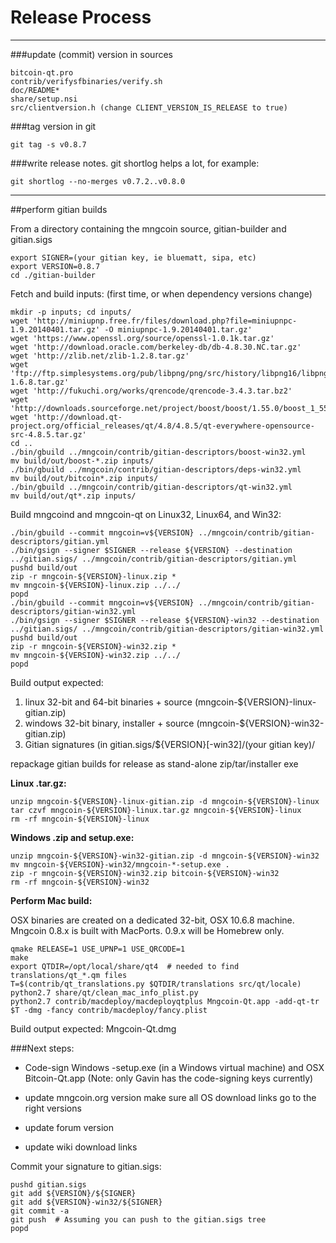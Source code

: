 Release Process
====================

* * *

###update (commit) version in sources


	bitcoin-qt.pro
	contrib/verifysfbinaries/verify.sh
	doc/README*
	share/setup.nsi
	src/clientversion.h (change CLIENT_VERSION_IS_RELEASE to true)

###tag version in git

	git tag -s v0.8.7

###write release notes. git shortlog helps a lot, for example:

	git shortlog --no-merges v0.7.2..v0.8.0

* * *

##perform gitian builds

 From a directory containing the mngcoin source, gitian-builder and gitian.sigs
  
	export SIGNER=(your gitian key, ie bluematt, sipa, etc)
	export VERSION=0.8.7
	cd ./gitian-builder

 Fetch and build inputs: (first time, or when dependency versions change)

	mkdir -p inputs; cd inputs/
	wget 'http://miniupnp.free.fr/files/download.php?file=miniupnpc-1.9.20140401.tar.gz' -O miniupnpc-1.9.20140401.tar.gz'
	wget 'https://www.openssl.org/source/openssl-1.0.1k.tar.gz'
	wget 'http://download.oracle.com/berkeley-db/db-4.8.30.NC.tar.gz'
	wget 'http://zlib.net/zlib-1.2.8.tar.gz'
	wget 'ftp://ftp.simplesystems.org/pub/libpng/png/src/history/libpng16/libpng-1.6.8.tar.gz'
	wget 'http://fukuchi.org/works/qrencode/qrencode-3.4.3.tar.bz2'
	wget 'http://downloads.sourceforge.net/project/boost/boost/1.55.0/boost_1_55_0.tar.bz2'
	wget 'http://download.qt-project.org/official_releases/qt/4.8/4.8.5/qt-everywhere-opensource-src-4.8.5.tar.gz'
	cd ..
	./bin/gbuild ../mngcoin/contrib/gitian-descriptors/boost-win32.yml
	mv build/out/boost-*.zip inputs/
	./bin/gbuild ../mngcoin/contrib/gitian-descriptors/deps-win32.yml
	mv build/out/bitcoin*.zip inputs/
	./bin/gbuild ../mngcoin/contrib/gitian-descriptors/qt-win32.yml
	mv build/out/qt*.zip inputs/

 Build mngcoind and mngcoin-qt on Linux32, Linux64, and Win32:
  
	./bin/gbuild --commit mngcoin=v${VERSION} ../mngcoin/contrib/gitian-descriptors/gitian.yml
	./bin/gsign --signer $SIGNER --release ${VERSION} --destination ../gitian.sigs/ ../mngcoin/contrib/gitian-descriptors/gitian.yml
	pushd build/out
	zip -r mngcoin-${VERSION}-linux.zip *
	mv mngcoin-${VERSION}-linux.zip ../../
	popd
	./bin/gbuild --commit mngcoin=v${VERSION} ../mngcoin/contrib/gitian-descriptors/gitian-win32.yml
	./bin/gsign --signer $SIGNER --release ${VERSION}-win32 --destination ../gitian.sigs/ ../mngcoin/contrib/gitian-descriptors/gitian-win32.yml
	pushd build/out
	zip -r mngcoin-${VERSION}-win32.zip *
	mv mngcoin-${VERSION}-win32.zip ../../
	popd

  Build output expected:

  1. linux 32-bit and 64-bit binaries + source (mngcoin-${VERSION}-linux-gitian.zip)
  2. windows 32-bit binary, installer + source (mngcoin-${VERSION}-win32-gitian.zip)
  3. Gitian signatures (in gitian.sigs/${VERSION}[-win32]/(your gitian key)/

repackage gitian builds for release as stand-alone zip/tar/installer exe

**Linux .tar.gz:**

	unzip mngcoin-${VERSION}-linux-gitian.zip -d mngcoin-${VERSION}-linux
	tar czvf mngcoin-${VERSION}-linux.tar.gz mngcoin-${VERSION}-linux
	rm -rf mngcoin-${VERSION}-linux

**Windows .zip and setup.exe:**

	unzip mngcoin-${VERSION}-win32-gitian.zip -d mngcoin-${VERSION}-win32
	mv mngcoin-${VERSION}-win32/mngcoin-*-setup.exe .
	zip -r mngcoin-${VERSION}-win32.zip bitcoin-${VERSION}-win32
	rm -rf mngcoin-${VERSION}-win32

**Perform Mac build:**

  OSX binaries are created on a dedicated 32-bit, OSX 10.6.8 machine.
  Mngcoin 0.8.x is built with MacPorts.  0.9.x will be Homebrew only.

	qmake RELEASE=1 USE_UPNP=1 USE_QRCODE=1
	make
	export QTDIR=/opt/local/share/qt4  # needed to find translations/qt_*.qm files
	T=$(contrib/qt_translations.py $QTDIR/translations src/qt/locale)
	python2.7 share/qt/clean_mac_info_plist.py
	python2.7 contrib/macdeploy/macdeployqtplus Mngcoin-Qt.app -add-qt-tr $T -dmg -fancy contrib/macdeploy/fancy.plist

 Build output expected: Mngcoin-Qt.dmg

###Next steps:

* Code-sign Windows -setup.exe (in a Windows virtual machine) and
  OSX Bitcoin-Qt.app (Note: only Gavin has the code-signing keys currently)

* update mngcoin.org version
  make sure all OS download links go to the right versions

* update forum version

* update wiki download links

Commit your signature to gitian.sigs:

	pushd gitian.sigs
	git add ${VERSION}/${SIGNER}
	git add ${VERSION}-win32/${SIGNER}
	git commit -a
	git push  # Assuming you can push to the gitian.sigs tree
	popd

